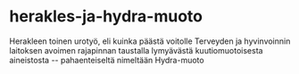 # herakles-ja-hydra-muoto
Herakleen toinen urotyö, eli kuinka päästä voitolle Terveyden ja hyvinvoinnin laitoksen avoimen rajapinnan taustalla lymyävästä kuutiomuotoisesta aineistosta -- pahaenteiseltä nimeltään Hydra-muoto
